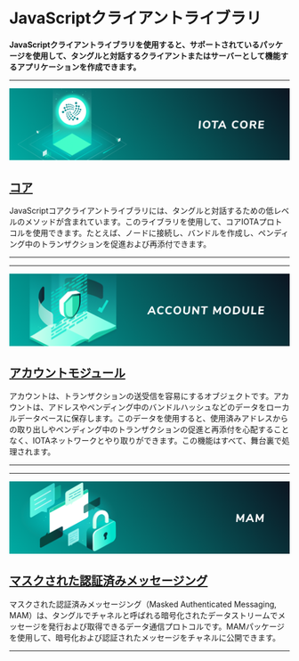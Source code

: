 # JavaScriptクライアントライブラリ
<!-- # JavaScript client library -->

**JavaScriptクライアントライブラリを使用すると、サポートされているパッケージを使用して、タングルと対話するクライアントまたはサーバーとして機能するアプリケーションを作成できます。**
<!-- **The JavaScript client library allows you to use any of the supported packages to write applications that act as a client or a server to interact with the Tangle.** -->

-------------------------
![Core](../images/core.png)
## [コア](../core/introduction/overview.md)
JavaScriptコアクライアントライブラリには、タングルと対話するための低レベルのメソッドが含まれています。このライブラリを使用して、コアIOTAプロトコルを使用できます。たとえば、ノードに接続し、バンドルを作成し、ペンディング中のトランザクションを促進および再添付できます。
<!-- The JavaScript core client library includes low-level methods for interacting with the Tangle. You can use this library to use the core IOTA protocol. For example, you can connect to nodes, create bundles, and promote and reattach pending transactions. -->
-------------------------

-------------------------
![Account module](../images/account-module.png)
## [アカウントモジュール](../account-module/introduction/overview.md)
アカウントは、トランザクションの送受信を容易にするオブジェクトです。アカウントは、アドレスやペンディング中のバンドルハッシュなどのデータをローカルデータベースに保存します。このデータを使用すると、使用済みアドレスからの取り出しやペンディング中のトランザクションの促進と再添付を心配することなく、IOTAネットワークとやり取りができます。この機能はすべて、舞台裏で処理されます。
<!-- An account is an object that makes it easier to send and receive transactions. Accounts store data such as addresses and pending bundle hashes in a local database. This data allows you to interact with an IOTA network without worrying about withdrawing from spent addresses or promoting and reattaching pending transactions. All of this functionality is handled for you behind the scenes. -->
-------------------------

-------------------------
![Masked Authenticated Messaging](../images/mam.png)
## [マスクされた認証済みメッセージング](../mam/introduction/overview.md)
マスクされた認証済みメッセージング（Masked Authenticated Messaging, MAM）は、タングルでチャネルと呼ばれる暗号化されたデータストリームでメッセージを発行および取得できるデータ通信プロトコルです。MAMパッケージを使用して、暗号化および認証されたメッセージをチャネルに公開できます。
<!-- Masked Authenticated Messaging (MAM) is a data communication protocol that allows you to publish and fetch messages in encrypted data streams, called channels, on the Tangle. You can use the MAM package to publish encrypted and authenticated messages to channels. -->
-------------------------
